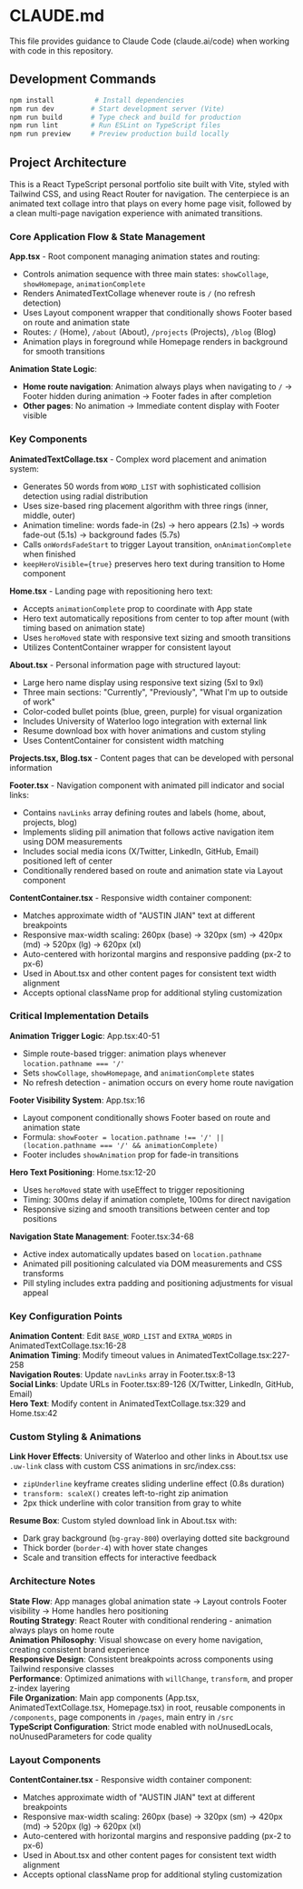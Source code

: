 # CLAUDE.md

This file provides guidance to Claude Code (claude.ai/code) when working with code in this repository.

## Development Commands

```bash
npm install          # Install dependencies
npm run dev         # Start development server (Vite)
npm run build       # Type check and build for production
npm run lint        # Run ESLint on TypeScript files
npm run preview     # Preview production build locally
```

## Project Architecture

This is a React TypeScript personal portfolio site built with Vite, styled with Tailwind CSS, and using React Router for navigation. The centerpiece is an animated text collage intro that plays on every home page visit, followed by a clean multi-page navigation experience with animated transitions.

### Core Application Flow & State Management

**App.tsx** - Root component managing animation states and routing:
- Controls animation sequence with three main states: `showCollage`, `showHomepage`, `animationComplete`
- Renders AnimatedTextCollage whenever route is `/` (no refresh detection)
- Uses Layout component wrapper that conditionally shows Footer based on route and animation state  
- Routes: `/` (Home), `/about` (About), `/projects` (Projects), `/blog` (Blog)
- Animation plays in foreground while Homepage renders in background for smooth transitions

**Animation State Logic**:
- **Home route navigation**: Animation always plays when navigating to `/` → Footer hidden during animation → Footer fades in after completion
- **Other pages**: No animation → Immediate content display with Footer visible

### Key Components

**AnimatedTextCollage.tsx** - Complex word placement and animation system:
- Generates 50 words from `WORD_LIST` with sophisticated collision detection using radial distribution
- Uses size-based ring placement algorithm with three rings (inner, middle, outer)
- Animation timeline: words fade-in (2s) → hero appears (2.1s) → words fade-out (5.1s) → background fades (5.7s)
- Calls `onWordsFadeStart` to trigger Layout transition, `onAnimationComplete` when finished
- `keepHeroVisible={true}` preserves hero text during transition to Home component

**Home.tsx** - Landing page with repositioning hero text:
- Accepts `animationComplete` prop to coordinate with App state
- Hero text automatically repositions from center to top after mount (with timing based on animation state)
- Uses `heroMoved` state with responsive text sizing and smooth transitions
- Utilizes ContentContainer wrapper for consistent layout

**About.tsx** - Personal information page with structured layout:
- Large hero name display using responsive text sizing (5xl to 9xl)
- Three main sections: "Currently", "Previously", "What I'm up to outside of work"
- Color-coded bullet points (blue, green, purple) for visual organization
- Includes University of Waterloo logo integration with external link
- Resume download box with hover animations and custom styling
- Uses ContentContainer for consistent width matching

**Projects.tsx, Blog.tsx** - Content pages that can be developed with personal information

**Footer.tsx** - Navigation component with animated pill indicator and social links:
- Contains `navLinks` array defining routes and labels (home, about, projects, blog)
- Implements sliding pill animation that follows active navigation item using DOM measurements
- Includes social media icons (X/Twitter, LinkedIn, GitHub, Email) positioned left of center
- Conditionally rendered based on route and animation state via Layout component

**ContentContainer.tsx** - Responsive width container component:
- Matches approximate width of "AUSTIN JIAN" text at different breakpoints
- Responsive max-width scaling: 260px (base) → 320px (sm) → 420px (md) → 520px (lg) → 620px (xl)
- Auto-centered with horizontal margins and responsive padding (px-2 to px-6)
- Used in About.tsx and other content pages for consistent text width alignment
- Accepts optional className prop for additional styling customization

### Critical Implementation Details

**Animation Trigger Logic**: App.tsx:40-51
- Simple route-based trigger: animation plays whenever `location.pathname === '/'`
- Sets `showCollage`, `showHomepage`, and `animationComplete` states
- No refresh detection - animation occurs on every home route navigation

**Footer Visibility System**: App.tsx:16
- Layout component conditionally shows Footer based on route and animation state
- Formula: `showFooter = location.pathname !== '/' || (location.pathname === '/' && animationComplete)`
- Footer includes `showAnimation` prop for fade-in transitions

**Hero Text Positioning**: Home.tsx:12-20
- Uses `heroMoved` state with useEffect to trigger repositioning
- Timing: 300ms delay if animation complete, 100ms for direct navigation
- Responsive sizing and smooth transitions between center and top positions

**Navigation State Management**: Footer.tsx:34-68
- Active index automatically updates based on `location.pathname`
- Animated pill positioning calculated via DOM measurements and CSS transforms
- Pill styling includes extra padding and positioning adjustments for visual appeal

### Key Configuration Points

**Animation Content**: Edit `BASE_WORD_LIST` and `EXTRA_WORDS` in AnimatedTextCollage.tsx:16-28  
**Animation Timing**: Modify timeout values in AnimatedTextCollage.tsx:227-258  
**Navigation Routes**: Update `navLinks` array in Footer.tsx:8-13  
**Social Links**: Update URLs in Footer.tsx:89-126 (X/Twitter, LinkedIn, GitHub, Email)  
**Hero Text**: Modify content in AnimatedTextCollage.tsx:329 and Home.tsx:42

### Custom Styling & Animations

**Link Hover Effects**: University of Waterloo and other links in About.tsx use `.uw-link` class with custom CSS animations in src/index.css:
- `zipUnderline` keyframe creates sliding underline effect (0.8s duration)
- `transform: scaleX()` creates left-to-right zip animation
- 2px thick underline with color transition from gray to white

**Resume Box**: Custom styled download link in About.tsx with:
- Dark gray background (`bg-gray-800`) overlaying dotted site background
- Thick border (`border-4`) with hover state changes
- Scale and transition effects for interactive feedback

### Architecture Notes

**State Flow**: App manages global animation state → Layout controls Footer visibility → Home handles hero positioning  
**Routing Strategy**: React Router with conditional rendering - animation always plays on home route  
**Animation Philosophy**: Visual showcase on every home navigation, creating consistent brand experience  
**Responsive Design**: Consistent breakpoints across components using Tailwind responsive classes  
**Performance**: Optimized animations with `willChange`, `transform`, and proper z-index layering  
**File Organization**: Main app components (App.tsx, AnimatedTextCollage.tsx, Homepage.tsx) in root, reusable components in `/components`, page components in `/pages`, main entry in `/src`  
**TypeScript Configuration**: Strict mode enabled with noUnusedLocals, noUnusedParameters for code quality

### Layout Components

**ContentContainer.tsx** - Responsive width container component:
- Matches approximate width of "AUSTIN JIAN" text at different breakpoints
- Responsive max-width scaling: 260px (base) → 320px (sm) → 420px (md) → 520px (lg) → 620px (xl)
- Auto-centered with horizontal margins and responsive padding (px-2 to px-6)
- Used in About.tsx and other content pages for consistent text width alignment
- Accepts optional className prop for additional styling customization